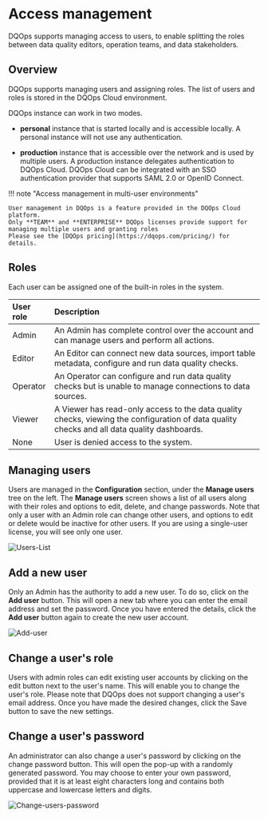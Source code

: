 # Access management
DQOps supports managing access to users, to enable splitting the roles between data quality editors, operation teams, and data stakeholders.

## Overview

DQOps supports managing users and assigning roles. The list of users and roles is stored in the DQOps Cloud environment.

DQOps instance can work in two modes.

- **personal** instance that is started locally and is accessible locally. A personal instance will not use any authentication.

- **production** instance that is accessible over the network and is used by multiple users. A production instance delegates authentication to DQOps Cloud.
  DQOps Cloud can be integrated with an SSO authentication provider that supports SAML 2.0 or OpenID Connect.


!!! note "Access management in multi-user environments"

    User management in DQOps is a feature provided in the DQOps Cloud platform.
    Only **TEAM** and **ENTERPRISE** DQOps licenses provide support for managing multiple users and granting roles
    Please see the [DQOps pricing](https://dqops.com/pricing/) for details.


## Roles
Each user can be assigned one of the built-in roles in the system.

| User role | Description                                                                                                                                 |
|:----------|:--------------------------------------------------------------------------------------------------------------------------------------------|
| Admin     | An Admin has complete control over the account and can manage users and perform all actions.                                                |
| Editor    | An Editor can connect new data sources, import table metadata, configure and run data quality checks.                                       |
| Operator  | An Operator can configure and run data quality checks but is unable to manage connections to data sources.                                  |
| Viewer    | A Viewer has read-only access to the data quality checks, viewing the configuration of data quality checks and all data quality dashboards. |
| None      | User is denied access to the system.                                                                                                        |


## Managing users

Users are managed in the **Configuration** section, under the **Manage users** tree on the left.
The **Manage users** screen shows a list of all users along with their roles and options to edit, delete, and change passwords. 
Note that only a user with an Admin role can change other users, and options to edit or delete would be inactive for 
other users. If you are using a single-user license, you will see only one user.

![Users-List](https://dqops.com/docs/images/working-with-dqo/users-managment/userList3.png)


## Add a new user

Only an Admin has the authority to add a new user. To do so, click on the **Add user** button. This will open a new tab 
where you can enter the email address and set the password. Once you have entered the details, click the **Add user** button
again to create the new user account.

![Add-user](https://dqops.com/docs/images/working-with-dqo/users-managment/addUser2.png)

## Change a user's role

Users with admin roles can edit existing user accounts by clicking on the edit button next to the user's name. This will
enable you to change the user's role. Please note that DQOps does not support changing a user's email address. Once you have
made the desired changes, click the Save button to save the new settings.

## Change a user's password
An administrator can also change a user's password by clicking on the change password button. This will open the
pop-up with a randomly generated password. You may choose to enter your own password, provided that it is at least eight characters long
and contains both uppercase and lowercase letters and digits.

![Change-users-password](https://dqops.com/docs/images/working-with-dqo/users-managment/changePassword.png)
